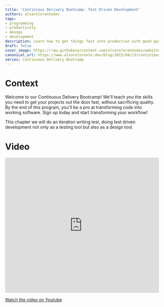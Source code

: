 ```yaml
---
title: 'Continious Delivery Bootcamp: Test Driven Development'
authors: alvarolorentedev
tags:
- programming
- productivity
- devops
- development
description: Learn how to get things fast into production with good quality
draft: false
cover_image: https://raw.githubusercontent.com/alvarolorentedev/website/main/static/img/blog/copy-of-continious.png
canonical_url: https://www.alvarolorente.dev/blog/2023/04/13/continious-delivery-bootcamp-test-driven-development
series: Continuous Delivery Bootcamp
---
```


# Context

Welcome to our Continuous Delivery Bootcamp! We'll teach you the skills you need to get your projects out the door fast, without sacrificing quality. By the end of this program, you'll be a pro at transforming code into working software. Sign up today and start transforming your workflow! 

This chapter we will do an iteration writing test, doing test driven development not only as a testing tool but also as a design tool.

# Video

<iframe width="100%" height="444" src="https://www.youtube.com/embed/MG-Uqve41BQ" title="YouTube video player" frameborder="0" allow="accelerometer; autoplay; clipboard-write; encrypted-media; gyroscope; picture-in-picture" allowfullscreen></iframe>

[﻿Watch the video on Youtube](https://youtu.be/MG-Uqve41BQ)